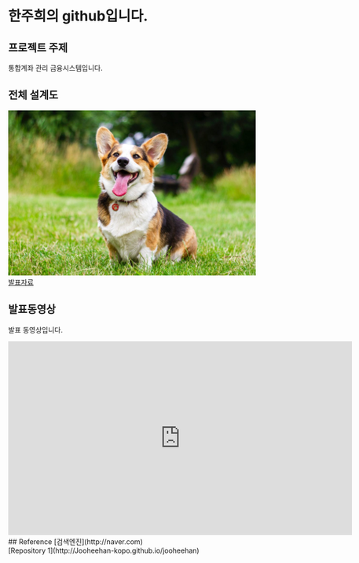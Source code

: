 # 한주희의 github입니다.
## 프로젝트 주제
통합계좌 관리 금융시스템입니다.
## 전체 설계도
<img src="dog.jpg"/><br>
[발표자료](/project.pptx)<br>
## 발표동영상
발표 동영상입니다.
<iframe width="700" height="394" src="https://www.youtube.com/embed/7m-tAEki2Rg" frameborder="0" allow="accelerometer; autoplay; clipboard-write; encrypted-media; gyroscope; picture-in-picture" allowfullscreen></iframe><br>
## Reference
[검색엔진](http://naver.com)<br>
[Repository 1](http://Jooheehan-kopo.github.io/jooheehan)
